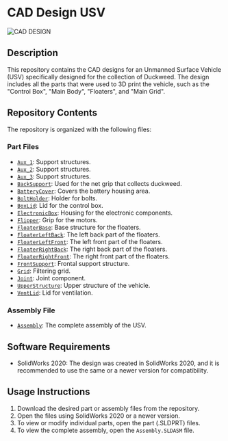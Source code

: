 # CAD Design USV
![CAD DESIGN](https://media.giphy.com/media/UdUvtKM1NgC2zawLRk/giphy.gif)

## Description
This repository contains the CAD designs for an Unmanned Surface Vehicle (USV) specifically designed for the collection of Duckweed. The design includes all the parts that were used to 3D print the vehicle, such as the "Control Box", "Main Body", "Floaters", and "Main Grid".

## Repository Contents
The repository is organized with the following files:

### Part Files
- [`Aux_1`](/RecyclingRush/blob/CAD_Design_USV/USV/Aux_1): Support structures.
- [`Aux_2`](/RecyclingRush/blob/CAD_Design_USV/USV/Aux_2): Support structures.
- [`Aux_3`](/RecyclingRush/blob/CAD_Design_USV/USV/Aux_3): Support structures.
- [`BackSupport`](/RecyclingRush/blob/CAD_Design_USV/USV/BackSupport): Used for the net grip that collects duckweed.
- [`BatteryCover`](/RecyclingRush/blob/CAD_Design_USV/USV/BatteryCover): Covers the battery housing area.
- [`BoltHolder`](/RecyclingRush/blob/CAD_Design_USV/USV/BoltHolder): Holder for bolts.
- [`BoxLid`](/RecyclingRush/blob/CAD_Design_USV/USV/BoxLid): Lid for the control box.
- [`ElectronicBox`](/RecyclingRush/blob/CAD_Design_USV/USV/ElectronicBox): Housing for the electronic components.
- [`Flipper`](/RecyclingRush/blob/CAD_Design_USV/USV/Flipper): Grip for the motors.
- [`FloaterBase`](/RecyclingRush/blob/CAD_Design_USV/USV/FloaterBase): Base structure for the floaters.
- [`FloaterLeftBack`](/RecyclingRush/blob/CAD_Design_USV/USV/FloaterLeftBack): The left back part of the floaters.
- [`FloaterLeftFront`](/RecyclingRush/blob/CAD_Design_USV/USV/FloaterLeftFront): The left front part of the floaters.
- [`FloaterRightBack`](/RecyclingRush/blob/CAD_Design_USV/USV/FloaterRightBack): The right back part of the floaters.
- [`FloaterRightFront`](/RecyclingRush/blob/CAD_Design_USV/USV/FloaterRightFront): The right front part of the floaters.
- [`FrontSupport`](/RecyclingRush/blob/CAD_Design_USV/USV/FrontSupport): Frontal support structure.
- [`Grid`](/RecyclingRush/blob/CAD_Design_USV/USV/Grid): Filtering grid.
- [`Joint`](/RecyclingRush/blob/CAD_Design_USV/USV/Joint): Joint component.
- [`UpperStructure`](/RecyclingRush/blob/CAD_Design_USV/USV/UpperStructure): Upper structure of the vehicle.
- [`VentLid`](/RecyclingRush/blob/CAD_Design_USV/USV/VentLid): Lid for ventilation.

### Assembly File
- [`Assembly`](/RecyclingRush/blob/CAD_Design_USV/USV/Assembly.SLDASM): The complete assembly of the USV.


## Software Requirements
- SolidWorks 2020: The design was created in SolidWorks 2020, and it is recommended to use the same or a newer version for compatibility.

## Usage Instructions
1. Download the desired part or assembly files from the repository.
2. Open the files using SolidWorks 2020 or a newer version.
3. To view or modify individual parts, open the part (.SLDPRT) files.
4. To view the complete assembly, open the `Assembly.SLDASM` file.
